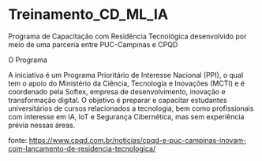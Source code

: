 # Treinamento_CD_ML_IA

 Programa de Capacitação com Residência Tecnológica desenvolvido por meio de uma parceria entre PUC-Campinas e CPQD

O Programa

A iniciativa é um Programa Prioritário de Interesse Nacional (PPI), o qual tem o apoio do Ministério da Ciência, Tecnologia e Inovações (MCTI) e é coordenado pela Softex, empresa de desenvolvimento, inovação e transformação digital. O objetivo é preparar e capacitar estudantes universitários de cursos relacionados a tecnologia, 
bem como profissionais com interesse em IA, IoT e Segurança Cibernética, mas sem experiência prévia nessas áreas.

fonte: https://www.cpqd.com.br/noticias/cpqd-e-puc-campinas-inovam-com-lancamento-de-residencia-tecnologica/
